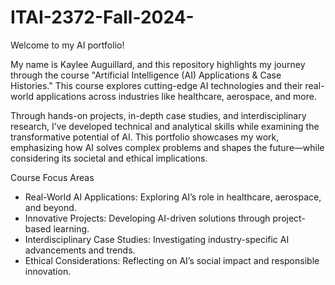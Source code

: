 # ITAI-2372-Fall-2024-

Welcome to my AI portfolio! 

My name is Kaylee Auguillard, and this repository highlights my journey through the course "Artificial Intelligence (AI) Applications & Case Histories." This course explores cutting-edge AI technologies and their real-world applications across industries like healthcare, aerospace, and more.

Through hands-on projects, in-depth case studies, and interdisciplinary research, I’ve developed technical and analytical skills while examining the transformative potential of AI. This portfolio showcases my work, emphasizing how AI solves complex problems and shapes the future—while considering its societal and ethical implications.



Course Focus Areas
- Real-World AI Applications: Exploring AI’s role in healthcare, aerospace, and beyond.
- Innovative Projects: Developing AI-driven solutions through project-based learning.
- Interdisciplinary Case Studies: Investigating industry-specific AI advancements and trends.
- Ethical Considerations: Reflecting on AI’s social impact and responsible innovation.
